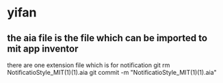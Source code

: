 # yifan
## the aia file is the file which can be imported to mit app inventor
there are one extension file which is for notification
git rm NotificatioStyle_MIT(1)(1).aia
git commit -m "NotificatioStyle_MIT(1)(1).aia"
